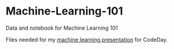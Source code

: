 # Machine-Learning-101
Data and notebook for Machine Learning 101

Files needed for my [machine learning presentation](https://www.twitch.tv/videos/1054091141) for CodeDay.


